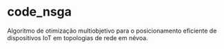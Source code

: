 # code_nsga
Algoritmo de otimização multiobjetivo para o posicionamento eficiente de dispositivos IoT em topologias de rede em névoa.
